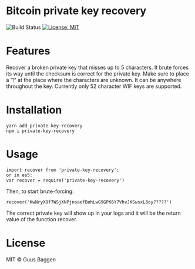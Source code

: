 # Bitcoin private key recovery

![Build Status](https://travis-ci.org/GuusBaggen/privatekeyrecovery.svg?branch=master)
[![License: MIT](https://img.shields.io/badge/License-MIT-blue.svg)](https://opensource.org/licenses/MIT)

# Features
Recover a broken private key that misses up to 5 characters. It brute forces its way until the checksum is correct for the private key. Make sure to place a '?' at the place where the characters are unknown. It can be anywhere throughout the key. Currently only 52 character WIF keys are supported.

# Installation
```
yarn add private-key-recovery 
npm i private-key-recovery
```

# Usage

```
import recover from 'private-key-recovery';
or in es5: 
var recover = require('private-key-recovery')
```

Then, to start brute-forcing:
```
recover('KwNryX9f7WSjXNPjnsaefBohLwG9GPK6Y7VhvJKSwsxL8oy?????')
```

The correct private key will show up in your logs and it will be the return value of the function recover.

# License

MIT © Guus Baggen
